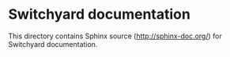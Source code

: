 # Switchyard documentation

This directory contains Sphinx source (http://sphinx-doc.org/) for Switchyard documentation.

